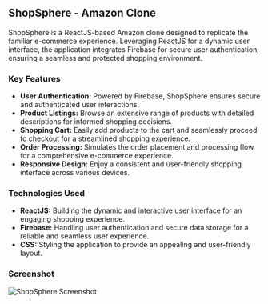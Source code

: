 ## ShopSphere - Amazon Clone

ShopSphere is a ReactJS-based Amazon clone designed to replicate the familiar e-commerce experience. Leveraging ReactJS for a dynamic user interface, the application integrates Firebase for secure user authentication, ensuring a seamless and protected shopping environment.

### Key Features

- **User Authentication:** Powered by Firebase, ShopSphere ensures secure and authenticated user interactions.
- **Product Listings:** Browse an extensive range of products with detailed descriptions for informed shopping decisions.
- **Shopping Cart:** Easily add products to the cart and seamlessly proceed to checkout for a streamlined shopping experience.
- **Order Processing:** Simulates the order placement and processing flow for a comprehensive e-commerce experience.
- **Responsive Design:** Enjoy a consistent and user-friendly shopping interface across various devices.

### Technologies Used

- **ReactJS:** Building the dynamic and interactive user interface for an engaging shopping experience.
- **Firebase:** Handling user authentication and secure data storage for a reliable and seamless user experience.
- **CSS:** Styling the application to provide an appealing and user-friendly layout.

### Screenshot

![ShopSphere Screenshot](https://github.com/draksham/Amazon-Clone/assets/123640464/bd8743d0-eb1a-499a-af86-a698992dfa78)

